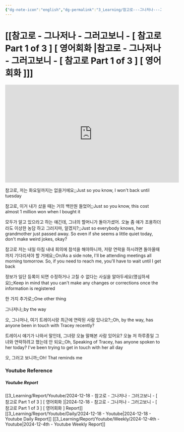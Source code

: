 ```yaml
---
{"dg-note-icon":"english","dg-permalink":"3_Learning/참고로---그나저나---그러고보니---[-참고로-Part-1-of-3-]-[-영어회화-]","created-date":"2024-12-18 11:30:10 pm","date":"2024-12-18","type":"youtube","tags":["youtube","english","flashcards"],"aliases":null,"youtuber":"빨모쌤","channelName":"라이브 아카데미","link":"https://www.youtube.com/watch?v=u7wjngqimKc","img":"https://img.youtube.com/vi/u7wjngqimKc/0.jpg","dg-publish":true,"permalink":"/3_Learning/참고로---그나저나---그러고보니---[-참고로-Part-1-of-3-]-[-영어회화-]/","dgPassFrontmatter":true,"noteIcon":"english"}
---
```


# [[참고로 - 그나저나 - 그러고보니 - [ 참고로 Part 1 of 3 ] [ 영어회화 \|참고로 - 그나저나 - 그러고보니 - [ 참고로 Part 1 of 3 ] [ 영어회화 ]]]


<div class="container-root"><span></span></div><div><div class="container-root"><iframe width="560" height="315" src="https://www.youtube.com/embed/u7wjngqimKc" title="YouTube video player" frameborder="0" allow="accelerometer; autoplay; clipboard-write; encrypted-media; gyroscope; picture-in-picture; web-share" allowfullscreen=""></iframe></div></div>

참고로, 저는 화요일까지는 없을거에요;;Just so you know, I won't back until tuesday
<!--SR:!2024-12-28,1,230-->
참고로, 이거 내가 샀을 때는 거의 백만원 들었어;;Just so you know, this cost almost 1 million won when I bought it
<!--SR:!2025-01-05,2,230-->
모두가 알고 있으라고 하는 얘긴데, 그녀의 할머니가 돌아가셨어. 오늘 좀 얘가 조용하더라도 이상한 농담 하고 그러지마, 알겠지?;;Just so everybody knows, her grandmother just passed away. So even if she seems a little quiet today, don't make weird jokes, okay?
<!--SR:!2024-12-30,3,250-->

참고로 저는 내일 아침 내내 회의에 참석을 해야하니까, 저랑 연락을 하시려면 돌아올때까지 기다리셔야 할 거에요;;On/As a side note, I'll be attending meetings all morning tomorrow. So, if you need to reach me, you'll have to wait until I get back
<!--SR:!2024-12-28,1,230-->

정보가 일단 등록이 되면 수정하거나 고칠 수 없다는 사실을 알아두세요(명심하세요);;Keep in mind that you can't make any changes or corrections once the information is registered
<!--SR:!2024-12-28,1,230-->

한 가지 추가로;;One other thing
<!--SR:!2024-12-28,1,230-->

그나저나;;by the way
<!--SR:!2025-01-20,15,290-->

오, 그나저나, 여기 트레이시랑 최근에 연락된 사람 있나요?;;Oh, by the way, has anyone been in touch with Tracey recently?
<!--SR:!2025-01-05,2,210-->

트레이시 얘기가 나와서 말인데, 그녀랑 오늘 말해본 사람 있어요? 오늘 저 하루종일 그녀와 연락하려고 했는데 안 되요;;Oh, Speaking of Tracey, has anyone spoken to her today? I've been trying to get in touch with her all day
<!--SR:!2025-01-10,5,230-->

오, 그러고 보니까;;Oh! That reminds me
<!--SR:!2025-01-05,3,265-->
### Youtube Reference
##### Youtube Report
[[3_Learning/Report/Youtube/2024-12-18 - 참고로 - 그나저나 - 그러고보니 - [ 참고로 Part 1 of 3 ] [ 영어회화 ]\|2024-12-18 - 참고로 - 그나저나 - 그러고보니 - [ 참고로 Part 1 of 3 ] [ 영어회화 ] Report]]
[[3_Learning/Report/Youtube/Daily/2024-12-18 - Youtube\|2024-12-18 - Youtube Daily Report]]
[[3_Learning/Report/Youtube/Weekly/2024-12-4th - Youtube\|2024-12-4th - Youtube Weekly Report]]

